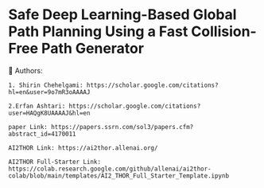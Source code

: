 # Safe Deep Learning-Based Global Path Planning Using a Fast Collision-Free Path Generator

📝 Authors:

    1. Shirin Chehelgami: https://scholar.google.com/citations?hl=en&user=9o7mR3oAAAAJ

    2.Erfan Ashtari: https://scholar.google.com/citations?user=HAQgK8UAAAAJ&hl=en

    paper Link: https://papers.ssrn.com/sol3/papers.cfm?abstract_id=4170011

    AI2THOR Link: https://ai2thor.allenai.org/

    AI2THOR Full-Starter Link: https://colab.research.google.com/github/allenai/ai2thor-colab/blob/main/templates/AI2_THOR_Full_Starter_Template.ipynb

